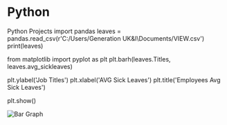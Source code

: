 # Python
Python Projects
import pandas
leaves = pandas.read_csv(r'C:/Users/Generation UK&I\Documents/VIEW.csv')
print(leaves)

from matplotlib import pyplot as plt
plt.barh(leaves.Titles, leaves.avg_sickleaves)

plt.ylabel('Job Titles')
plt.xlabel('AVG Sick Leaves')
plt.title('Employees Avg Sick Leaves')

plt.show()

![Bar Graph](https://user-images.githubusercontent.com/113436622/192867218-a86fc699-00ee-4b59-8da3-8a1fa4be650f.png)
